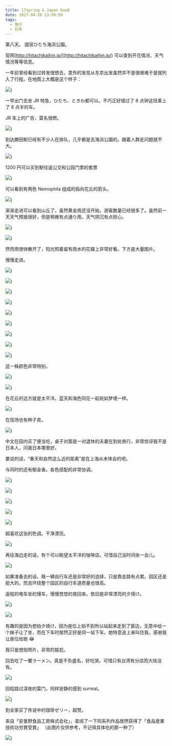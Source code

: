```yaml
---
title: 17spring & Japan Day8
date: 2017-04-28 23:59:59
tags:
  - 旅行
  - 日本
---
```


第八天。 国営ひたち海浜公園。

官网[http://hitachikaihin.jp/](http://hitachikaihin.jp/)
可以查到开花情况、天气情况等等信息。

一年前曾经看到过转发很想去，意外的发现从东京出发虽然并不是很艰难于是就列入了行程。在地图上大概是这个样子：

![](./0.jpg))

一早出门去坐 JR 特急，ひたち、ときわ都可以。不巧正好错过了 8 点钟这班乘上了 8 点半的车。

JR 车上的广告，莫名很燃。

![](./1.jpg))

到达勝田駅已经有不少人在排队，几乎都是去海浜公園的。跟着人群走问题就不大。

![](./2.jpg))

1200 円可以买到駅往返公交和公园门票的套票

![](./3.jpg))

可以看到有两色 Nemophila 组成的指向花丘的箭头。

![](./4.jpg))

渐渐走进可以看到山丘了，虽然黄金周还没开始，游客数量已经很多了。虽然前一天天气预报很好，但是稍微有点通り雨，天气阴沉有点担心。

![](./5.jpg))

![](./6.jpg))

然而雨很快散开了，阳光照着留有雨水的花瓣上非常好看。下方是大量图片。

慢慢走进。

![](./7.jpg))

![](./8.jpg))

![](./9.jpg))

![](./10.jpg))

![](./11.jpg))

![](./12.jpg))

![](./13.jpg))

![](./14.jpg))

![](./15.jpg))

这一株颜色非常特别。

![](./16.jpg))

![](./17.jpg))

在花丘的远方就是太平洋。蓝天和海色同花一起宛如梦境一样。

![](./18.jpg))

在现场也有种子卖。

![](./19.jpg))

中文在园内买了便当吃，桌子对面是一对退休的夫妻在到处旅行，非常惊讶我不是日本人，问我日本哪里好。

要说的话，“春天和自然这么近的距离”是在上海从未体会的吧。

与同时的还有郁金香。各色搭配的非常协调。

![](./20.jpg))

![](./21.jpg))

![](./22.jpg))

![](./23.jpg))

![](./24.jpg))

超喜欢这张的色调。干净漂亮。

![](./25.jpg))

再往海边走的话，有个可以眺望太平洋的咖啡店。可惜自己没时间坐一会儿。

![](./26.jpg))

如果准备去的话，租一辆自行车还是非常好的选择，只是靠走路有点累。园区还是挺大的，而且环绕整个园区的自行车道质量也很高。

返程的电车坐的慢车，慢慢悠悠的晃回来。依旧是非常漂亮的夕焼け。

![](./27.jpg))

![](./28.jpg))

有趣的是因为想拍夕焼け，因为座位上拍不到所以站起来走到了窗边，无意中给一个妹子让了坐，而在下车时居然正好是同一站下车。她特意追上来叫住我，感谢我让座位给她 😂

我只是想拍照片，非常的尴尬。

回去吃了一蘭ラーメン。真是不负盛名，好吃哭。可惜只有台湾有分店而大陆没有。

![](./29.jpg))

回程路过深夜的雷门，同样安静的感到 surreal。

![](./30.jpg))

到全家买了传说中的珈琲ゼリー，超赞。

来自「安曇野食品工房株式会社」，查阅了一下同系列作品居然获得了「食品産業技術功労賞受賞」
（此图片仅供参考，不记得具体吃的那一种了）

![](./31.jpg))

